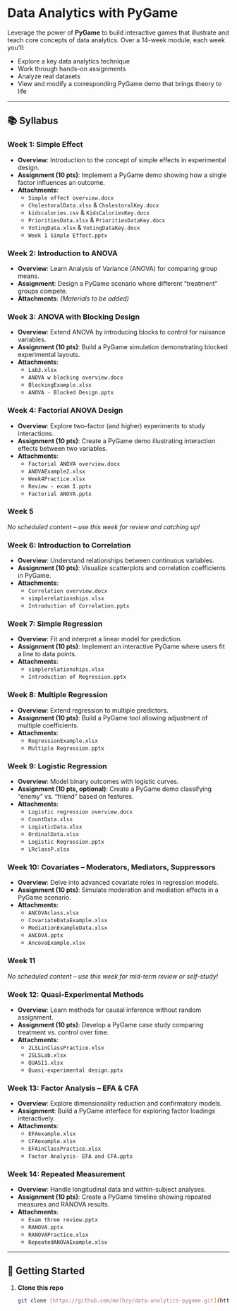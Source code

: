 # Data Analytics with PyGame

Leverage the power of **PyGame** to build interactive games that illustrate and teach core concepts of data analytics. Over a 14-week module, each week you’ll:

- Explore a key data analytics technique  
- Work through hands-on assignments  
- Analyze real datasets  
- View and modify a corresponding PyGame demo that brings theory to life  

---

## 📚 Syllabus

### Week 1: Simple Effect
- **Overview**: Introduction to the concept of simple effects in experimental design.  
- **Assignment (10 pts)**: Implement a PyGame demo showing how a single factor influences an outcome.  
- **Attachments**:  
  - `Simple effect overview.docx`  
  - `CholestoralData.xlsx` & `CholestoralKey.docx`  
  - `kidscalories.csv` & `KidsCaloriesKey.docx`  
  - `PrioritiesData.xlsx` & `PrioritiesDataKey.docx`  
  - `VotingData.xlsx` & `VotingDataKey.docx`  
  - `Week 1 Simple Effect.pptx`  

### Week 2: Introduction to ANOVA
- **Overview**: Learn Analysis of Variance (ANOVA) for comparing group means.  
- **Assignment**: Design a PyGame scenario where different “treatment” groups compete.  
- **Attachments**: _(Materials to be added)_  

### Week 3: ANOVA with Blocking Design
- **Overview**: Extend ANOVA by introducing blocks to control for nuisance variables.  
- **Assignment (10 pts)**: Build a PyGame simulation demonstrating blocked experimental layouts.  
- **Attachments**:  
  - `Lab3.xlsx`  
  - `ANOVA w blocking overview.docx`  
  - `BlockingExample.xlsx`  
  - `ANOVA - Blocked Design.pptx`  

### Week 4: Factorial ANOVA Design
- **Overview**: Explore two-factor (and higher) experiments to study interactions.  
- **Assignment (10 pts)**: Create a PyGame demo illustrating interaction effects between two variables.  
- **Attachments**:  
  - `Factorial ANOVA overview.docx`  
  - `ANOVAExample2.xlsx`  
  - `Week4Practice.xlsx`  
  - `Review - exam I.pptx`  
  - `Factorial ANOVA.pptx`  

### Week 5  
_No scheduled content – use this week for review and catching up!_  

### Week 6: Introduction to Correlation
- **Overview**: Understand relationships between continuous variables.  
- **Assignment (10 pts)**: Visualize scatterplots and correlation coefficients in PyGame.  
- **Attachments**:  
  - `Correlation overview.docx`  
  - `simplerelationships.xlsx`  
  - `Introduction of Correlation.pptx`  

### Week 7: Simple Regression
- **Overview**: Fit and interpret a linear model for prediction.  
- **Assignment (10 pts)**: Implement an interactive PyGame where users fit a line to data points.  
- **Attachments**:  
  - `simplerelationships.xlsx`  
  - `Introduction of Regression.pptx`  

### Week 8: Multiple Regression
- **Overview**: Extend regression to multiple predictors.  
- **Assignment (10 pts)**: Build a PyGame tool allowing adjustment of multiple coefficients.  
- **Attachments**:  
  - `RegressionExample.xlsx`  
  - `Multiple Regression.pptx`  

### Week 9: Logistic Regression
- **Overview**: Model binary outcomes with logistic curves.  
- **Assignment (10 pts, optional)**: Create a PyGame demo classifying “enemy” vs. “friend” based on features.  
- **Attachments**:  
  - `Logistic regression overview.docx`  
  - `CountData.xlsx`  
  - `LogisticData.xlsx`  
  - `OrdinalData.xlsx`  
  - `Logistic Regression.pptx`  
  - `LRclassP.xlsx`  

### Week 10: Covariates – Moderators, Mediators, Suppressors
- **Overview**: Delve into advanced covariate roles in regression models.  
- **Assignment (10 pts)**: Simulate moderation and mediation effects in a PyGame scenario.  
- **Attachments**:  
  - `ANCOVAclass.xlsx`  
  - `CovariateDataExample.xlsx`  
  - `MediationExampleData.xlsx`  
  - `ANCOVA.pptx`  
  - `AncovaExample.xlsx`  

### Week 11  
_No scheduled content – use this week for mid-term review or self-study!_  

### Week 12: Quasi-Experimental Methods
- **Overview**: Learn methods for causal inference without random assignment.  
- **Assignment (10 pts)**: Develop a PyGame case study comparing treatment vs. control over time.  
- **Attachments**:  
  - `2LSLinClassPractice.xlsx`  
  - `2SLSLab.xlsx`  
  - `QUASI1.xlsx`  
  - `Quasi-experimental design.pptx`  

### Week 13: Factor Analysis – EFA & CFA
- **Overview**: Explore dimensionality reduction and confirmatory models.  
- **Assignment**: Build a PyGame interface for exploring factor loadings interactively.  
- **Attachments**:  
  - `EFAexample.xlsx`  
  - `CFAexample.xlsx`  
  - `EFAinClassPractice.xlsx`  
  - `Factor Analysis- EFA and CFA.pptx`  

### Week 14: Repeated Measurement
- **Overview**: Handle longitudinal data and within-subject analyses.  
- **Assignment (10 pts)**: Create a PyGame timeline showing repeated measures and RANOVA results.  
- **Attachments**:  
  - `Exam three review.pptx`  
  - `RANOVA.pptx`  
  - `RANOVAPractice.xlsx`  
  - `RepeatedANOVAExample.xlsx`  

---

## 🚀 Getting Started

1. **Clone this repo**  
   ```bash
   git clone [https://github.com/melhzy/data-analytics-pygame.git](https://github.com/melhzy/data_analytics.git)
